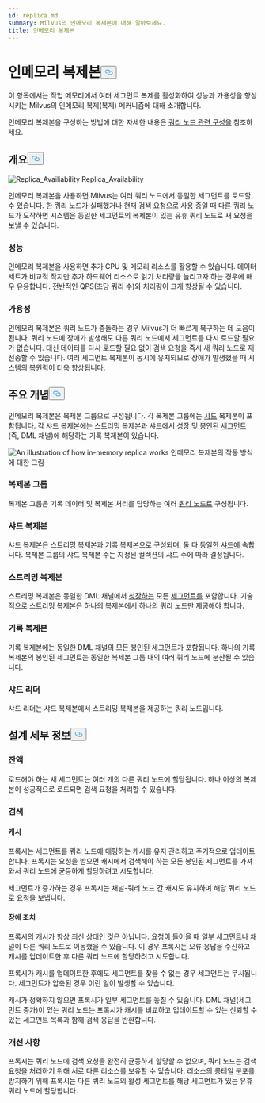```yaml
---
id: replica.md
summary: Milvus의 인메모리 복제본에 대해 알아보세요.
title: 인메모리 복제본
---
```

<h1 id="In-Memory-Replica" class="common-anchor-header">인메모리 복제본<button data-href="#In-Memory-Replica" class="anchor-icon" translate="no">
      <svg translate="no"
        aria-hidden="true"
        focusable="false"
        height="20"
        version="1.1"
        viewBox="0 0 16 16"
        width="16"
      >
        <path
          fill="#0092E4"
          fill-rule="evenodd"
          d="M4 9h1v1H4c-1.5 0-3-1.69-3-3.5S2.55 3 4 3h4c1.45 0 3 1.69 3 3.5 0 1.41-.91 2.72-2 3.25V8.59c.58-.45 1-1.27 1-2.09C10 5.22 8.98 4 8 4H4c-.98 0-2 1.22-2 2.5S3 9 4 9zm9-3h-1v1h1c1 0 2 1.22 2 2.5S13.98 12 13 12H9c-.98 0-2-1.22-2-2.5 0-.83.42-1.64 1-2.09V6.25c-1.09.53-2 1.84-2 3.25C6 11.31 7.55 13 9 13h4c1.45 0 3-1.69 3-3.5S14.5 6 13 6z"
        ></path>
      </svg>
    </button></h1><p>이 항목에서는 작업 메모리에서 여러 세그먼트 복제를 활성화하여 성능과 가용성을 향상시키는 Milvus의 인메모리 복제(복제) 메커니즘에 대해 소개합니다.</p>
<p>인메모리 복제본을 구성하는 방법에 대한 자세한 내용은 <a href="/docs/ko/v2.4.x/configure_querynode.md#queryNodereplicas">쿼리 노드 관련 구성을</a> 참조하세요.</p>
<h2 id="Overview" class="common-anchor-header">개요<button data-href="#Overview" class="anchor-icon" translate="no">
      <svg translate="no"
        aria-hidden="true"
        focusable="false"
        height="20"
        version="1.1"
        viewBox="0 0 16 16"
        width="16"
      >
        <path
          fill="#0092E4"
          fill-rule="evenodd"
          d="M4 9h1v1H4c-1.5 0-3-1.69-3-3.5S2.55 3 4 3h4c1.45 0 3 1.69 3 3.5 0 1.41-.91 2.72-2 3.25V8.59c.58-.45 1-1.27 1-2.09C10 5.22 8.98 4 8 4H4c-.98 0-2 1.22-2 2.5S3 9 4 9zm9-3h-1v1h1c1 0 2 1.22 2 2.5S13.98 12 13 12H9c-.98 0-2-1.22-2-2.5 0-.83.42-1.64 1-2.09V6.25c-1.09.53-2 1.84-2 3.25C6 11.31 7.55 13 9 13h4c1.45 0 3-1.69 3-3.5S14.5 6 13 6z"
        ></path>
      </svg>
    </button></h2><p>
  
   <span class="img-wrapper"> <img translate="no" src="/docs/v2.4.x/assets/replica_availability.jpg" alt="Replica_Availiability" class="doc-image" id="replica_availiability" />
   </span> <span class="img-wrapper"> <span>Replica_Availability</span> </span></p>
<p>인메모리 복제본을 사용하면 Milvus는 여러 쿼리 노드에서 동일한 세그먼트를 로드할 수 있습니다. 한 쿼리 노드가 실패했거나 현재 검색 요청으로 사용 중일 때 다른 쿼리 노드가 도착하면 시스템은 동일한 세그먼트의 복제본이 있는 유휴 쿼리 노드로 새 요청을 보낼 수 있습니다.</p>
<h3 id="Performance" class="common-anchor-header">성능</h3><p>인메모리 복제본을 사용하면 추가 CPU 및 메모리 리소스를 활용할 수 있습니다. 데이터 세트가 비교적 작지만 추가 하드웨어 리소스로 읽기 처리량을 늘리고자 하는 경우에 매우 유용합니다. 전반적인 QPS(초당 쿼리 수)와 처리량이 크게 향상될 수 있습니다.</p>
<h3 id="Availability" class="common-anchor-header">가용성</h3><p>인메모리 복제본은 쿼리 노드가 충돌하는 경우 Milvus가 더 빠르게 복구하는 데 도움이 됩니다. 쿼리 노드에 장애가 발생해도 다른 쿼리 노드에서 세그먼트를 다시 로드할 필요가 없습니다. 대신 데이터를 다시 로드할 필요 없이 검색 요청을 즉시 새 쿼리 노드로 재전송할 수 있습니다. 여러 세그먼트 복제본이 동시에 유지되므로 장애가 발생했을 때 시스템의 복원력이 더욱 향상됩니다.</p>
<h2 id="Key-Concepts" class="common-anchor-header">주요 개념<button data-href="#Key-Concepts" class="anchor-icon" translate="no">
      <svg translate="no"
        aria-hidden="true"
        focusable="false"
        height="20"
        version="1.1"
        viewBox="0 0 16 16"
        width="16"
      >
        <path
          fill="#0092E4"
          fill-rule="evenodd"
          d="M4 9h1v1H4c-1.5 0-3-1.69-3-3.5S2.55 3 4 3h4c1.45 0 3 1.69 3 3.5 0 1.41-.91 2.72-2 3.25V8.59c.58-.45 1-1.27 1-2.09C10 5.22 8.98 4 8 4H4c-.98 0-2 1.22-2 2.5S3 9 4 9zm9-3h-1v1h1c1 0 2 1.22 2 2.5S13.98 12 13 12H9c-.98 0-2-1.22-2-2.5 0-.83.42-1.64 1-2.09V6.25c-1.09.53-2 1.84-2 3.25C6 11.31 7.55 13 9 13h4c1.45 0 3-1.69 3-3.5S14.5 6 13 6z"
        ></path>
      </svg>
    </button></h2><p>인메모리 복제본은 복제본 그룹으로 구성됩니다. 각 복제본 그룹에는 <a href="https://milvus.io/docs/v2.1.x/glossary.md#Sharding">샤드</a> 복제본이 포함됩니다. 각 샤드 복제본에는 스트리밍 복제본과 샤드에서 성장 및 봉인된 <a href="https://milvus.io/docs/v2.1.x/glossary.md#Segment">세그먼트</a> (즉, DML 채널)에 해당하는 기록 복제본이 있습니다.</p>
<p>
  
   <span class="img-wrapper"> <img translate="no" src="/docs/v2.4.x/assets/replica_group.png" alt="An illustration of how in-memory replica works" class="doc-image" id="an-illustration-of-how-in-memory-replica-works" />
   </span> <span class="img-wrapper"> <span>인메모리 복제본의 작동 방식에 대한 그림</span> </span></p>
<h3 id="Replica-group" class="common-anchor-header">복제본 그룹</h3><p>복제본 그룹은 기록 데이터 및 복제본 처리를 담당하는 여러 <a href="https://milvus.io/docs/v2.1.x/four_layers.md#Query-node">쿼리 노드로</a> 구성됩니다.</p>
<h3 id="Shard-replica" class="common-anchor-header">샤드 복제본</h3><p>샤드 복제본은 스트리밍 복제본과 기록 복제본으로 구성되며, 둘 다 동일한 <a href="https://milvus.io/blog/deep-dive-1-milvus-architecture-overview.md#Shard">샤드에</a> 속합니다. 복제본 그룹의 샤드 복제본 수는 지정된 컬렉션의 샤드 수에 따라 결정됩니다.</p>
<h3 id="Streaming-replica" class="common-anchor-header">스트리밍 복제본</h3><p>스트리밍 복제본은 동일한 DML 채널에서 <a href="https://milvus.io/docs/v2.1.x/glossary.md#Segment">성장하는</a> 모든 <a href="https://milvus.io/docs/v2.1.x/glossary.md#Segment">세그먼트를</a> 포함합니다. 기술적으로 스트리밍 복제본은 하나의 복제본에서 하나의 쿼리 노드만 제공해야 합니다.</p>
<h3 id="Historical-replica" class="common-anchor-header">기록 복제본</h3><p>기록 복제본에는 동일한 DML 채널의 모든 봉인된 세그먼트가 포함됩니다. 하나의 기록 복제본의 봉인된 세그먼트는 동일한 복제본 그룹 내의 여러 쿼리 노드에 분산될 수 있습니다.</p>
<h3 id="Shard-leader" class="common-anchor-header">샤드 리더</h3><p>샤드 리더는 샤드 복제본에서 스트리밍 복제본을 제공하는 쿼리 노드입니다.</p>
<h2 id="Design-Details" class="common-anchor-header">설계 세부 정보<button data-href="#Design-Details" class="anchor-icon" translate="no">
      <svg translate="no"
        aria-hidden="true"
        focusable="false"
        height="20"
        version="1.1"
        viewBox="0 0 16 16"
        width="16"
      >
        <path
          fill="#0092E4"
          fill-rule="evenodd"
          d="M4 9h1v1H4c-1.5 0-3-1.69-3-3.5S2.55 3 4 3h4c1.45 0 3 1.69 3 3.5 0 1.41-.91 2.72-2 3.25V8.59c.58-.45 1-1.27 1-2.09C10 5.22 8.98 4 8 4H4c-.98 0-2 1.22-2 2.5S3 9 4 9zm9-3h-1v1h1c1 0 2 1.22 2 2.5S13.98 12 13 12H9c-.98 0-2-1.22-2-2.5 0-.83.42-1.64 1-2.09V6.25c-1.09.53-2 1.84-2 3.25C6 11.31 7.55 13 9 13h4c1.45 0 3-1.69 3-3.5S14.5 6 13 6z"
        ></path>
      </svg>
    </button></h2><h3 id="Balance" class="common-anchor-header">잔액</h3><p>로드해야 하는 새 세그먼트는 여러 개의 다른 쿼리 노드에 할당됩니다. 하나 이상의 복제본이 성공적으로 로드되면 검색 요청을 처리할 수 있습니다.</p>
<h3 id="Search" class="common-anchor-header">검색</h3><h4 id="Cache" class="common-anchor-header">캐시</h4><p>프록시는 세그먼트를 쿼리 노드에 매핑하는 캐시를 유지 관리하고 주기적으로 업데이트합니다. 프록시는 요청을 받으면 캐시에서 검색해야 하는 모든 봉인된 세그먼트를 가져와서 쿼리 노드에 균등하게 할당하려고 시도합니다.</p>
<p>세그먼트가 증가하는 경우 프록시는 채널-쿼리 노드 간 캐시도 유지하며 해당 쿼리 노드로 요청을 보냅니다.</p>
<h4 id="Failover" class="common-anchor-header">장애 조치</h4><p>프록시의 캐시가 항상 최신 상태인 것은 아닙니다. 요청이 들어올 때 일부 세그먼트나 채널이 다른 쿼리 노드로 이동했을 수 있습니다. 이 경우 프록시는 오류 응답을 수신하고 캐시를 업데이트한 후 다른 쿼리 노드에 할당하려고 시도합니다.</p>
<p>프록시가 캐시를 업데이트한 후에도 세그먼트를 찾을 수 없는 경우 세그먼트는 무시됩니다. 세그먼트가 압축된 경우 이런 일이 발생할 수 있습니다.</p>
<p>캐시가 정확하지 않으면 프록시가 일부 세그먼트를 놓칠 수 있습니다. DML 채널(세그먼트 증가)이 있는 쿼리 노드는 프록시가 캐시를 비교하고 업데이트할 수 있는 신뢰할 수 있는 세그먼트 목록과 함께 검색 응답을 반환합니다.</p>
<h3 id="Enhancement" class="common-anchor-header">개선 사항</h3><p>프록시는 쿼리 노드에 검색 요청을 완전히 균등하게 할당할 수 없으며, 쿼리 노드는 검색 요청을 처리하기 위해 서로 다른 리소스를 보유할 수 있습니다. 리소스의 롱테일 분포를 방지하기 위해 프록시는 다른 쿼리 노드의 활성 세그먼트를 해당 세그먼트가 있는 유휴 쿼리 노드에 할당합니다.</p>
